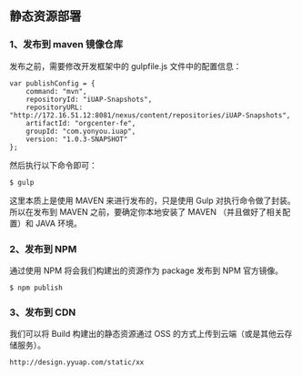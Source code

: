## 静态资源部署

### 1、发布到 maven 镜像仓库

发布之前，需要修改开发框架中的 gulpfile.js 文件中的配置信息：

```
var publishConfig = {
    command: "mvn",
    repositoryId: "iUAP-Snapshots",
    repositoryURL: "http://172.16.51.12:8081/nexus/content/repositories/iUAP-Snapshots",
    artifactId: "orgcenter-fe",
    groupId: "com.yonyou.iuap",
    version: "1.0.3-SNAPSHOT"
};
```

然后执行以下命令即可：
```
$ gulp
```

这里本质上是使用 MAVEN 来进行发布的，只是使用 Gulp 对执行命令做了封装。所以在发布到 MAVEN 之前，要确定你本地安装了 MAVEN （并且做好了相关配置）和 JAVA 环境。



### 2、发布到 NPM

通过使用 NPM 将会我们构建出的资源作为 package 发布到 NPM 官方镜像。

```
$ npm publish
```

### 3、发布到 CDN

我们可以将 Build 构建出的静态资源通过 OSS 的方式上传到云端（或是其他云存储服务）。

`http://design.yyuap.com/static/xx`